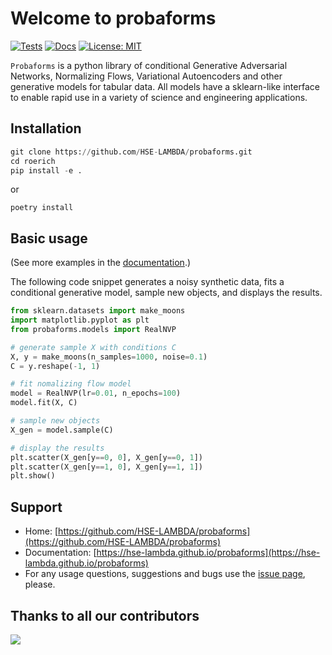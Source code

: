 # Welcome to probaforms

[![Tests](https://github.com/HSE-LAMBDA/probaforms/actions/workflows/tests.yml/badge.svg)](https://github.com/HSE-LAMBDA/probaforms/actions/workflows/tests.yml)
[![Docs](https://github.com/HSE-LAMBDA/probaforms/actions/workflows/pages/pages-build-deployment/badge.svg)](https://github.com/HSE-LAMBDA/probaforms/actions/workflows/pages/pages-build-deployment)
[![License: MIT](https://img.shields.io/badge/License-MIT-yellow.svg)](https://opensource.org/licenses/MIT)

`Probaforms` is a python library of conditional Generative Adversarial Networks, Normalizing Flows, Variational Autoencoders and other generative models for tabular data. All models have a sklearn-like interface to enable rapid use in a variety of science and engineering applications.

## Installation

```python
git clone https://github.com/HSE-LAMBDA/probaforms.git
cd roerich
pip install -e .
```

or

```
poetry install
```

## Basic usage
(See more examples in the [documentation](https://hse-lambda.github.io/probaforms).)

The following code snippet generates a noisy synthetic data, fits a conditional generative model, sample new objects, and displays the results.

```python
from sklearn.datasets import make_moons
import matplotlib.pyplot as plt
from probaforms.models import RealNVP

# generate sample X with conditions C
X, y = make_moons(n_samples=1000, noise=0.1)
C = y.reshape(-1, 1)

# fit nomalizing flow model
model = RealNVP(lr=0.01, n_epochs=100)
model.fit(X, C)

# sample new objects
X_gen = model.sample(C)

# display the results
plt.scatter(X_gen[y==0, 0], X_gen[y==0, 1])
plt.scatter(X_gen[y==1, 0], X_gen[y==1, 1])
plt.show()
```

## Support

- Home: [https://github.com/HSE-LAMBDA/probaforms](https://github.com/HSE-LAMBDA/probaforms)
- Documentation: [https://hse-lambda.github.io/probaforms](https://hse-lambda.github.io/probaforms)
- For any usage questions, suggestions and bugs use the [issue page](https://github.com/HSE-LAMBDA/probaforms/issues), please.

## Thanks to all our contributors

<a href="https://github.com/HSE-LAMBDA/probaforms/graphs/contributors">
  <img src="https://contributors-img.web.app/image?repo=HSE-LAMBDA/probaforms" />
</a>
